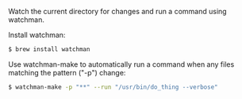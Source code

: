 Watch the current directory for changes and run a command using watchman.

Install watchman:

```bash
$ brew install watchman
```

Use watchman-make to automatically run a command when any files matching the pattern ("-p") change:

```bash
$ watchman-make -p "**" --run "/usr/bin/do_thing --verbose"
```